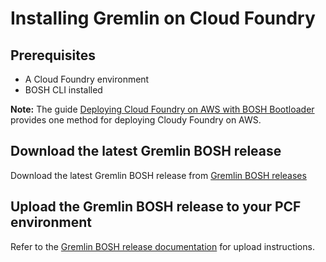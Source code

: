 # Installing Gremlin on Cloud Foundry

## Prerequisites

- A Cloud Foundry environment
- BOSH CLI installed

**Note:** The guide [Deploying Cloud Foundry on AWS with BOSH Bootloader](docs/deploying-cloud-foundry-on-aws-with-bosh-bootloader.md) provides one method for deploying Cloudy Foundry on AWS.

## Download the latest Gremlin BOSH release

Download the latest Gremlin BOSH release from [Gremlin BOSH releases](https://github.com/gremlin/gremlin-bosh/releases)

## Upload the Gremlin BOSH release to your PCF environment

Refer to the [Gremlin BOSH release documentation](https://www.gremlin.com/docs/installing-gremlin-on-pivotal-cloud-foundry-pcf) for upload instructions.